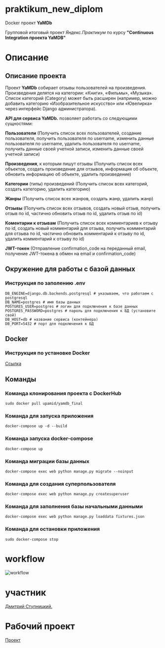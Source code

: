 # praktikum_new_diplom

Docker проект **YaMDb**

Групповой итоговый проект _Яндекс.Практикум_ по курсу **"Continuous Integration проекта YaMDB"**

Описание
=====================

Описание проекта
-----------------------------------
Проект **YaMDb** собирает отзывы пользователей на произведения. 
Произведения делятся на категории: «Книги», «Фильмы», «Музыка». 
Список категорий (Category) может быть расширен (например, можно добавить категорию 
«Изобразительное искусство» или «Ювелирка» через интерфейс Django администратора).

**API для сервиса YaMDb.** позволяет работать со следующими сущностями:

**Пользователи** (Получить список всех пользователей, создание пользователя, получить пользователя по username, изменить данные пользователя по username, удалить пользователя по username, получить данные своей учетной записи, изменить данные своей учетной записи)

**Произведения**, к которым пишут отзывы (Получить список всех объектов, создать произведение для отзывов, информация об объекте, обновить информацию об объекте, удалить произведение)

**Категории** (типы) произведений (Получить список всех категорий, создать категорию, удалить категорию)

**Жанры** (Получить список всех жанров, создать жанр, удалить жанр)

**Отзывы** (Получить список всех отзывов, создать новый отзыв, получить отзыв по id, частично обновить отзыв по id, удалить отзыв по id)

**Коментарии к отзывам** (Получить список всех комментариев к отзыву по id, создать новый комментарий для отзыва, получить комментарий для отзыва по id, частично обновить комментарий к отзыву по id, удалить комментарий к отзыву по id)

**JWT-токен** (Отправление confirmation_code на переданный email, получение JWT-токена в обмен на email и confirmation_code)

Окружение для работы с базой данных
-----------------------------------
### Инструкция по заполению .env

```
DB_ENGINE=django.db.backends.postgresql # указываем, что работаем с postgresql
DB_NAME=postgres # имя базы данных
POSTGRES_USER=postgres # логин для подключения к базе данных
POSTGRES_PASSWORD=postgres # пароль для подключения к БД (установите свой)
DB_HOST=db # название сервиса (контейнера)
DB_PORT=5432 # порт для подключения к БД
```

Docker
-----------------------------------
### Инструкция по установке Docker

[Ссылка](https://docs.docker.com/engine/install/ubuntu/)


Команды
-----------------------------------

### Команда клонирования проекта с DockerHub

`sudo docker pull upamid/yamdb_final`

### Команда для запуска приложения

`docker-compose up -d --build `

### Команда запуска docker-compose

`docker-compose up`

### Команда миграции базы данных

`docker-compose exec web python manage.py migrate --noinput`

### Команда для создания суперпользователя

`docker-compose exec web python manage.py createsuperuser`

### Команда для заполнения базы начальными данными

`docker-compose exec web python manage.py loaddata fixtures.json`

### Команда для остановки приложения

`sudo docker-compose stop`

# workflow
![workflow](https://github.com/upamid/yamdb_final/actions/workflows/yamdb_workflow.yml/badge.svg)

# участник

[Дмитрий Ступницкий.](https://github.com/upamid) 

# Рабочий проект

[Проект](http://upamid.ddns.net)